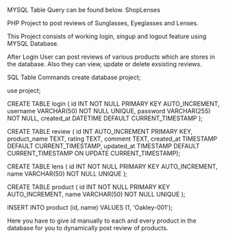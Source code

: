 MYSQL Table Query can be found below. ShopLenses

PHP Project to post reviews of Sunglasses, Eyeglasses and Lenses.

This Project consists of working login, singup and logout feature using MYSQL Database.

After Login User can post reviews of various products which are stores in the database. Also they can view, update or delete exsisting reviews.

SQL Table Commands create database project; 

use project; 

CREATE TABLE login ( id INT NOT NULL PRIMARY KEY AUTO_INCREMENT, username VARCHAR(50) NOT NULL UNIQUE, password VARCHAR(255) NOT NULL, created_at DATETIME DEFAULT CURRENT_TIMESTAMP ); 

CREATE TABLE review ( id INT AUTO_INCREMENT PRIMARY KEY, product_name TEXT, rating TEXT, comment TEXT, created_at TIMESTAMP DEFAULT CURRENT_TIMESTAMP, updated_at TIMESTAMP DEFAULT CURRENT_TIMESTAMP ON UPDATE CURRENT_TIMESTAMP); 

CREATE TABLE lens ( id INT NOT NULL PRIMARY KEY AUTO_INCREMENT, name VARCHAR(50) NOT NULL UNIQUE ); 

CREATE TABLE product ( id INT NOT NULL PRIMARY KEY AUTO_INCREMENT, name VARCHAR(50) NOT NULL UNIQUE ); 

INSERT INTO product (id, name) VALUES (1, 'Oakley-001');

Here you have to give id manually to each and every product in the database for you to dynamically post review of products.